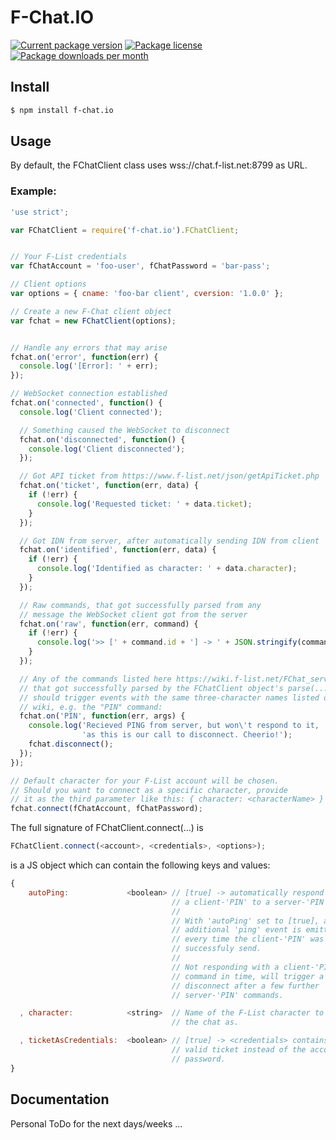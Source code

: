# F-Chat.IO

[![Current package version](https://img.shields.io/npm/v/f-chat.io.svg)](https://www.npmjs.com/package/f-chat.io)
[![Package license](https://img.shields.io/npm/l/f-chat.io.svg)](https://www.npmjs.com/package/f-chat.io)
[![Package downloads per month](https://img.shields.io/npm/dm/f-chat.io.svg)](https://www.npmjs.com/package/f-chat.io)

## Install
```sh
$ npm install f-chat.io
```

## Usage

By default, the FChatClient class uses wss://chat.f-list.net:8799 as URL.

### Example:
```js
'use strict';

var FChatClient = require('f-chat.io').FChatClient;


// Your F-List credentials
var fChatAccount = 'foo-user', fChatPassword = 'bar-pass';

// Client options
var options = { cname: 'foo-bar client', cversion: '1.0.0' };

// Create a new F-Chat client object
var fchat = new FChatClient(options);


// Handle any errors that may arise
fchat.on('error', function(err) {
  console.log('[Error]: ' + err);
});

// WebSocket connection established
fchat.on('connected', function() {
  console.log('Client connected');

  // Something caused the WebSocket to disconnect
  fchat.on('disconnected', function() {
    console.log('Client disconnected');
  });

  // Got API ticket from https://www.f-list.net/json/getApiTicket.php
  fchat.on('ticket', function(err, data) {
    if (!err) {
      console.log('Requested ticket: ' + data.ticket);
    }
  });

  // Got IDN from server, after automatically sending IDN from client
  fchat.on('identified', function(err, data) {
    if (!err) {
      console.log('Identified as character: ' + data.character);
    }
  });

  // Raw commands, that got successfully parsed from any
  // message the WebSocket client got from the server
  fchat.on('raw', function(err, command) {
    if (!err) {
      console.log('>> [' + command.id + '] -> ' + JSON.stringify(command.args));
    }
  });

  // Any of the commands listed here https://wiki.f-list.net/FChat_server_commands
  // that got successfully parsed by the FChatClient object's parse(...) method
  // should trigger events with the same three-character names listed on the
  // wiki, e.g. the "PIN" command:
  fchat.on('PIN', function(err, args) {
    console.log('Recieved PING from server, but won\'t respond to it, ' +
                'as this is our call to disconnect. Cheerio!');
    fchat.disconnect();
  });
});

// Default character for your F-List account will be chosen.
// Should you want to connect as a specific character, provide
// it as the third parameter like this: { character: <characterName> }
fchat.connect(fChatAccount, fChatPassword);
```

The full signature of FChatClient.connect(...) is

```js
FChatClient.connect(<account>, <credentials>, <options>);
```

<options> is a JS object which can contain the following keys and values:
```js
{
    autoPing:             <boolean> // [true] -> automatically respond with
                                    // a client-'PIN' to a server-'PIN'.
                                    //
                                    // With 'autoPing' set to [true], an
                                    // additional 'ping' event is emitted
                                    // every time the client-'PIN' was
                                    // successfuly send.
                                    //
                                    // Not responding with a client-'PIN'
                                    // command in time, will trigger a
                                    // disconnect after a few further
                                    // server-'PIN' commands.

  , character:            <string>  // Name of the F-List character to join
                                    // the chat as.

  , ticketAsCredentials:  <boolean> // [true] -> <credentials> contains a
                                    // valid ticket instead of the account's
                                    // password.
}
```


## Documentation

Personal ToDo for the next days/weeks ...
